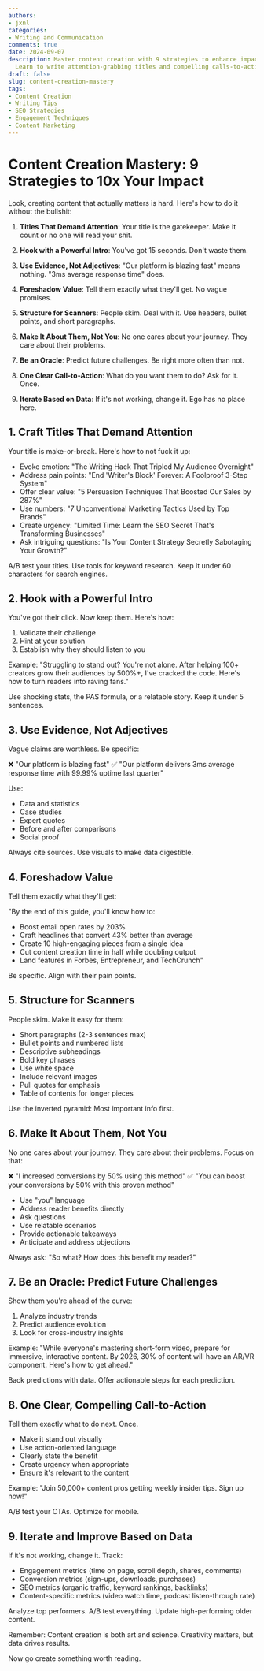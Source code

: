 ```yaml
---
authors:
- jxnl
categories:
- Writing and Communication
comments: true
date: 2024-09-07
description: Master content creation with 9 strategies to enhance impact and engagement.
  Learn to write attention-grabbing titles and compelling calls-to-action.
draft: false
slug: content-creation-mastery
tags:
- Content Creation
- Writing Tips
- SEO Strategies
- Engagement Techniques
- Content Marketing
---
```


# Content Creation Mastery: 9 Strategies to 10x Your Impact

Look, creating content that actually matters is hard. Here's how to do it without the bullshit:

1. **Titles That Demand Attention**: Your title is the gatekeeper. Make it count or no one will read your shit.

2. **Hook with a Powerful Intro**: You've got 15 seconds. Don't waste them.

3. **Use Evidence, Not Adjectives**: "Our platform is blazing fast" means nothing. "3ms average response time" does.

4. **Foreshadow Value**: Tell them exactly what they'll get. No vague promises.

5. **Structure for Scanners**: People skim. Deal with it. Use headers, bullet points, and short paragraphs.

6. **Make It About Them, Not You**: No one cares about your journey. They care about their problems.

7. **Be an Oracle**: Predict future challenges. Be right more often than not.

8. **One Clear Call-to-Action**: What do you want them to do? Ask for it. Once.

9. **Iterate Based on Data**: If it's not working, change it. Ego has no place here.

## 1. Craft Titles That Demand Attention

Your title is make-or-break. Here's how to not fuck it up:

- Evoke emotion: "The Writing Hack That Tripled My Audience Overnight"
- Address pain points: "End 'Writer's Block' Forever: A Foolproof 3-Step System"
- Offer clear value: "5 Persuasion Techniques That Boosted Our Sales by 287%"
- Use numbers: "7 Unconventional Marketing Tactics Used by Top Brands"
- Create urgency: "Limited Time: Learn the SEO Secret That's Transforming Businesses"
- Ask intriguing questions: "Is Your Content Strategy Secretly Sabotaging Your Growth?"

A/B test your titles. Use tools for keyword research. Keep it under 60 characters for search engines.

## 2. Hook with a Powerful Intro

You've got their click. Now keep them. Here's how:

1. Validate their challenge
2. Hint at your solution
3. Establish why they should listen to you

Example:
"Struggling to stand out? You're not alone. After helping 100+ creators grow their audiences by 500%+, I've cracked the code. Here's how to turn readers into raving fans."

Use shocking stats, the PAS formula, or a relatable story. Keep it under 5 sentences.

## 3. Use Evidence, Not Adjectives

Vague claims are worthless. Be specific:

❌ "Our platform is blazing fast"
✅ "Our platform delivers 3ms average response time with 99.99% uptime last quarter"

Use:
- Data and statistics
- Case studies
- Expert quotes
- Before and after comparisons
- Social proof

Always cite sources. Use visuals to make data digestible.

## 4. Foreshadow Value

Tell them exactly what they'll get:

"By the end of this guide, you'll know how to:
- Boost email open rates by 203%
- Craft headlines that convert 43% better than average
- Create 10 high-engaging pieces from a single idea
- Cut content creation time in half while doubling output
- Land features in Forbes, Entrepreneur, and TechCrunch"

Be specific. Align with their pain points.

## 5. Structure for Scanners

People skim. Make it easy for them:

- Short paragraphs (2-3 sentences max)
- Bullet points and numbered lists
- Descriptive subheadings
- Bold key phrases
- Use white space
- Include relevant images
- Pull quotes for emphasis
- Table of contents for longer pieces

Use the inverted pyramid: Most important info first.

## 6. Make It About Them, Not You

No one cares about your journey. They care about their problems. Focus on that:

❌ "I increased conversions by 50% using this method"
✅ "You can boost your conversions by 50% with this proven method"

- Use "you" language
- Address reader benefits directly
- Ask questions
- Use relatable scenarios
- Provide actionable takeaways
- Anticipate and address objections

Always ask: "So what? How does this benefit my reader?"

## 7. Be an Oracle: Predict Future Challenges

Show them you're ahead of the curve:

1. Analyze industry trends
2. Predict audience evolution
3. Look for cross-industry insights

Example:
"While everyone's mastering short-form video, prepare for immersive, interactive content. By 2026, 30% of content will have an AR/VR component. Here's how to get ahead."

Back predictions with data. Offer actionable steps for each prediction.

## 8. One Clear, Compelling Call-to-Action

Tell them exactly what to do next. Once.

- Make it stand out visually
- Use action-oriented language
- Clearly state the benefit
- Create urgency when appropriate
- Ensure it's relevant to the content

Example:
"Join 50,000+ content pros getting weekly insider tips. Sign up now!"

A/B test your CTAs. Optimize for mobile.

## 9. Iterate and Improve Based on Data

If it's not working, change it. Track:

- Engagement metrics (time on page, scroll depth, shares, comments)
- Conversion metrics (sign-ups, downloads, purchases)
- SEO metrics (organic traffic, keyword rankings, backlinks)
- Content-specific metrics (video watch time, podcast listen-through rate)

Analyze top performers. A/B test everything. Update high-performing older content.

Remember: Content creation is both art and science. Creativity matters, but data drives results.

Now go create something worth reading.